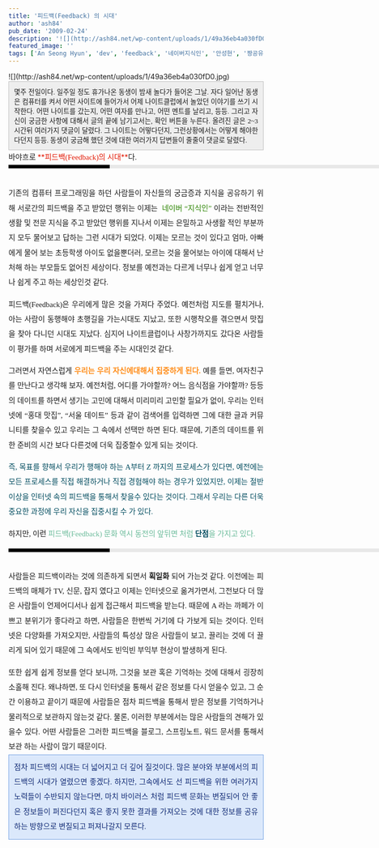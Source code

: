 ```yaml
---
title: '피드백(Feedback) 의 시대'
author: 'ash84'
pub_date: '2009-02-24'
description: '﻿![](http://ash84.net/wp-content/uploads/1/49a36eb4a030fD0.jpg)'
featured_image: ''
tags: ['An Seong Hyun', 'dev', 'feedback', '네이버지식인', '안성현', '짱공유', '짱공유닷컴', '피드백', '피드백의 시대']
---
```



<div style="TEXT-ALIGN: justify"><span style="font-family: Verdana; ">﻿</span>![](http://ash84.net/wp-content/uploads/1/49a36eb4a030fD0.jpg)</div><div style="TEXT-ALIGN: justify"><div class="txc-textbox" style="BORDER-RIGHT: #c1c1c1 1px solid; PADDING-RIGHT: 10px; BORDER-TOP: #c1c1c1 1px solid; PADDING-LEFT: 10px; PADDING-BOTTOM: 10px; BORDER-LEFT: #c1c1c1 1px solid; PADDING-TOP: 10px; BORDER-BOTTOM: #c1c1c1 1px solid; BACKGROUND-COLOR: #eeeeee"><span style="font-size: 11pt; "><span style="font-size: 10pt; "><span style="font-family: Dotum; ">몇주 전일이다. 일주일 정도 휴가나온 동생이 밤새 놀다가 들어온 그날. 자다 일어난 동생은 컴퓨터를 켜서 어떤 사이트에 들어가서 어제 나이트클럽에서 놀았던 이야기를 쓰기 시작한다. 어떤 나이트를 갔는지, 어떤 여자를 만나고, 어떤 멘트를 날리고, 등등. 그리고 자신이 궁금한 사항에 대해서 글의 끝에 남기고서는, 확인 버튼을 누른다. </span></span></span><span style="font-size: 11pt; "><span style="font-size: 10pt; "><span style="font-family: Dotum; ">올려진 글은 2~3시간뒤 여러가지 댓글이 달렸다. 그 나이트는 어떻다던지, 그런상황에서는 어떻게 해야한다던지 등등. 동생이 궁금해 했던 것에 대한 여러가지 답변들이 줄줄이 댓글로 달렸다.</span></span></span><span style="font-size: 10pt; "><span style="font-family: Dotum; "></span></span>

</div></div><div style="text-align: justify; line-height: 2; "><span style="font-size: 11pt; "><span style="font-family: Dotum; ">바야흐로 </span></span><font color="#e31600">**<span style="font-size: 11pt; "><span style="font-family: Dotum; ">피드백(Feedback)의 시대</span></span>**</font><span style="font-size: 11pt; "><span style="font-family: Dotum; ">다. <div><div style="BORDER-LEFT: #000000 200px solid; PADDING-BOTTOM: 3px; BACKGROUND-COLOR: #e8e8e8; PADDING-LEFT: 6px; WIDTH: 690px; PADDING-RIGHT: 6px; FONT: bold 1pt/1 나눔고딕, Sans-serif; MARGIN-BOTTOM: 10px; HEIGHT: 1px; COLOR: #fff; PADDING-TOP: 3px"><span style="FONT-SIZE: 11pt"><span style="FONT-SIZE: 10pt"><span style="FONT-SIZE: 11pt"><span style="FONT-SIZE: 10pt"><span style="FONT-SIZE: 10pt"><span style="FONT-FAMILY: Batang"><span style="FONT-SIZE: 11pt"><span style="FONT-SIZE: 1pt"></span></span></span></span></span></span></span></span></div><div style="LINE-HEIGHT: 1.7"><span style="FONT-FAMILY: Dotum"><font color="#474747">﻿</font><span style="FONT-SIZE: 10pt"><font color="#474747">﻿</font><span style="FONT-FAMILY: Dotum"><font color="#474747">﻿</font><span style="FONT-SIZE: 10pt"><font color="#474747">﻿ </font></span></span></span></span></div></div></span></span><span style="font-size: 11pt; "><span style="font-family: Dotum; ">기존의 컴퓨터 프로그래밍을 하던 사람들이 자신들의 궁금증과 지식을 공유하기 위해 서로간의 피드백을 주고 받았던 행위는 이제는  </span></span><font color="#2b8400"><span style="font-size: 11pt; "><span style="font-family: Dotum; ">네이버 “지식인” </span></span></font><span style="font-size: 11pt; "><span style="font-family: Dotum; ">이라는 전반적인 생활 및 전문 지식을 주고 받았던 행위를 지나서 이제는 은밀하고 사생활 적인 부분까지 모두 물어보고 답하는 그런 시대가 되었다. </span></span><span style="font-size: 11pt; "><span style="font-family: Dotum; ">이제는 모르는 것이 있다고 엄마, 아빠에게 물어 보는 초등학생 아이도 없을뿐더러, 모르는 것을 물어보는 아이에 대해서 난처해 하는 부모들도 없어진 세상이다. 정보를 예전과는 다르게 너무나 쉽게 얻고 너무나 쉽게 주고 하는 세상인것 같다. </span></span>

<span style="font-size: 11pt; "><span style="font-family: Dotum; ">피드백(Feedback)은 우리에게 많은 것을 가져다 주었다. 예전처럼 지도를 펼치거나, 아는 사람이 동행해야 초행길을 가는시대도 지났고, 또한 시행착오를 겪으면서 맛집을 찾아 다니던 시대도 지났다. 심지어 나이트클럽이나 사창가까지도 갔다온 사람들이 평가를 하며 서로에게 피드백을 주는 시대인것 같다. </span></span>

<span style="font-size: 11pt; "><span style="font-family: Dotum; ">그러면서 자연스럽게 </span></span><font color="#ff8b16">**<span style="font-size: 11pt; "><span style="font-family: Dotum; ">우리는 우리 자신에대해서 집중하게 된다.</span></span>**</font><span style="font-size: 11pt; "><span style="font-family: Dotum; "> 예를 들면, 여자친구를 만난다고 생각해 보자. 예전처럼, 어디를 가야할까? 어느 음식점을 가야할까? 등등의 데이트를 하면서 생기는 고민에 대해서 미리미리 고민할 필요가 없이, 우리는 인터넷에 “홍대 맛집”, “서울 데이트” 등과 같이 검색어를 입력하면 그에 대한 글과 커뮤니티를 찾을수 있고 우리는 그 속에서 선택만 하면 된다. 때문에, 기존의 데이트를 위한 준비의 시간 보다 다른것에 더욱 집중할수 있게 되는 것이다. </span></span>

<font color="#004c5f"><span style="font-size: 11pt; "><span style="font-family: Dotum; ">즉, 목표를 향해서 우리가 행해야 하는 A부터 Z 까지의 프로세스가 있다면, 예전에는 모든 프로세스를 직접 해결하거나 직접 경험해야 하는 경우가 있었지만, 이제는 절반이상을 인터넷 속의 피드백을 통해서 찾을수 있다는 것이다. 그래서 우리는 다른 더욱 중요한 과정에 우리 자신을 집중시킬 수 가 있다. </span></span></font>

<span style="font-size: 11pt; "><span style="font-family: Dotum; ">하지만, 이런 </span></span><font color="#6abb9a"><span style="font-size: 11pt; "><span style="font-family: Dotum; ">피드백(Feedback) 문화 역시 동전의 앞뒤면 처럼 </span></span><font color="#004c5f">**<span style="font-size: 11pt; "><span style="font-family: Dotum; ">단점</span></span>**</font><span style="font-size: 11pt; "><span style="font-family: Dotum; ">을 가지고 있다. <div><div style="BORDER-LEFT: #000000 200px solid; PADDING-BOTTOM: 3px; BACKGROUND-COLOR: #e8e8e8; PADDING-LEFT: 6px; WIDTH: 690px; PADDING-RIGHT: 6px; FONT: bold 1pt/1 나눔고딕, Sans-serif; MARGIN-BOTTOM: 10px; HEIGHT: 1px; COLOR: #fff; PADDING-TOP: 3px"><span style="FONT-SIZE: 11pt"><span style="FONT-SIZE: 10pt"><span style="FONT-SIZE: 11pt"><span style="FONT-SIZE: 10pt"><span style="FONT-SIZE: 10pt"><span style="FONT-FAMILY: Batang"><span style="FONT-SIZE: 11pt"><span style="FONT-SIZE: 1pt"></span></span></span></span></span></span></span></span></div><div style="LINE-HEIGHT: 1.7"><span style="FONT-FAMILY: Dotum"><font color="#474747">﻿</font><span style="FONT-SIZE: 10pt"><font color="#474747">﻿</font><span style="FONT-FAMILY: Dotum"><font color="#474747">﻿</font><span style="FONT-SIZE: 10pt"><font color="#474747">﻿ </font></span></span></span></span></div></div></span></span></font><span style="font-size: 11pt; "><span style="font-family: Dotum; ">사람들은 피드백이라는 것에 의존하게 되면서 </span></span>**<span style="font-size: 11pt; "><span style="font-family: Dotum; ">획일화</span></span>**<span style="font-size: 11pt; "><span style="font-family: Dotum; "> 되어 가는것 같다. 이전에는 피드백의 매체가 TV, 신문, 잡지 였다고 이제는 인터넷으로 옮겨가면서, 그전보다 더 많은 사람들이 언제어디서나 쉽게 접근해서 피드백을 받는다. 때문에 A 라는 까페가 이쁘고 분위기가 좋다라고 하면, 사람들은 한번씩 거기에 다 가보게 되는 것이다. 인터넷은 다양화를 가져오지만, 사람들의 특성상 많은 사람들이 보고, 끌리는 것에 더 끌리게 되어 있기 때문에 그 속에서도 빈익빈 부익부 현상이 발생하게 된다. </span></span>

</div><div style="line-height: 2; "></div><div style="text-align: justify; line-height: 2; "><span style="font-size: 11pt; "><span style="font-family: Dotum; ">또한 쉽게 쉽게 정보를 얻다 보니까, 그것을 보관 혹은 기억하는 것에 대해서 굉장히 소홀해 진다. 왜냐하면, 또 다시 인터넷을 통해서 같은 정보를 다시 얻을수 있고, 그 순간 이용하고 끝이기 때문에 사람들은 점차 피드백을 통해서 받은 정보를 기억하거나 물리적으로 보관하지 않는것 같다. 물론, 이러한 부분에서는 많은 사람들의 견해가 있을수 있다. 어떤 사람들은 그러한 피드백을 블로그, 스프링노트, 워드 문서를 통해서 보관 하는 사람이 많기 때문이다. </span></span><font color="#112a75"></font>

<div class="txc-textbox" style="BORDER-RIGHT: #79a5e4 1px solid; PADDING-RIGHT: 10px; BORDER-TOP: #79a5e4 1px solid; PADDING-LEFT: 10px; PADDING-BOTTOM: 10px; BORDER-LEFT: #79a5e4 1px solid; PADDING-TOP: 10px; BORDER-BOTTOM: #79a5e4 1px solid; BACKGROUND-COLOR: #dbe8fb"><font color="#112a75"><span style="font-size: 11pt; "><span style="font-family: Dotum; ">점차 피드백의 시대는 더 넓어지고 더 깊어 질것이다. 많은 분야와 부분에서의 피드백의 시대가 열렸으면 좋겠다. 하지만, 그속에서도 선 피드백을 위한 여러가지 노력들이 수반되지 않는다면, 마치 바이러스 처럼 피드백 문화는 변질되어 안 좋은 정보들이 퍼진다던지 혹은 좋지 못한 결과를 가져오는 것에 대한 정보를 공유하는 방향으로 변질되고 퍼져나갈지 모른다. </span></span></font></div></div><div style="line-height: 2; "></div><div style="text-align: justify; line-height: 2; "><span style="font-size: 11pt; "><span style="font-family: Dotum; "> </span></span>

</div>

